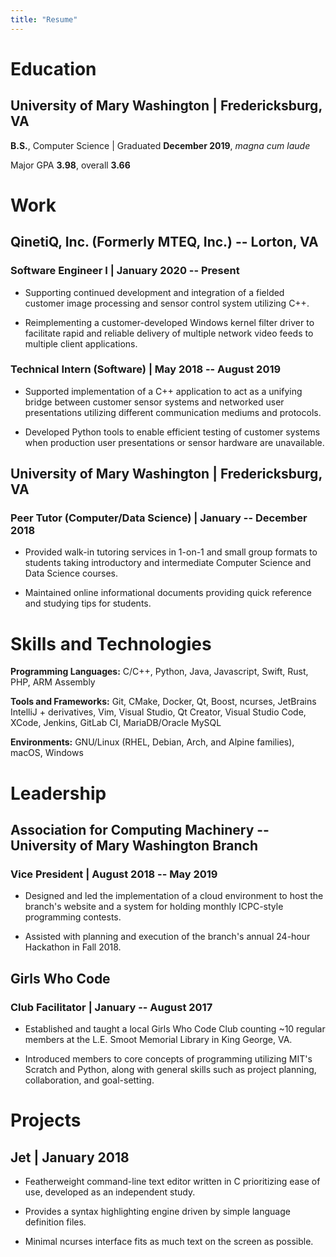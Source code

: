 ```yaml
---
title: "Resume"
---
```


# Education

## University of Mary Washington | Fredericksburg, VA

**B.S.**, Computer Science | Graduated **December 2019**, *magna cum laude*

Major GPA **3.98**, overall **3.66**

# Work

## QinetiQ, Inc. (Formerly MTEQ, Inc.) -- Lorton, VA

### Software Engineer I | January 2020 -- Present

* Supporting continued development and integration of a fielded customer image processing and sensor control system utilizing C++.

* Reimplementing a customer-developed Windows kernel filter driver to facilitate rapid and reliable delivery of multiple network video feeds to multiple client applications.

### Technical Intern (Software) | May 2018 -- August 2019

* Supported implementation of a C++ application to act as a unifying bridge between customer sensor systems and networked user presentations utilizing different communication mediums and protocols.

* Developed Python tools to enable efficient testing of customer systems when production user presentations or sensor hardware are unavailable.

## University of Mary Washington | Fredericksburg, VA

### Peer Tutor (Computer/Data Science) | January -- December 2018

* Provided walk-in tutoring services in 1-on-1 and small group formats to students taking introductory and intermediate Computer Science and Data Science courses.

* Maintained online informational documents providing quick reference and studying tips for students.


# Skills and Technologies

**Programming Languages:** C/C++, Python, Java, Javascript, Swift, Rust, PHP, ARM Assembly

**Tools and Frameworks:** Git, CMake, Docker, Qt, Boost, ncurses, JetBrains IntelliJ + derivatives, Vim, Visual Studio, Qt Creator, Visual Studio Code, XCode, Jenkins, GitLab CI, MariaDB/Oracle MySQL

**Environments:** GNU/Linux (RHEL, Debian, Arch, and Alpine families), macOS, Windows


# Leadership

## Association for Computing Machinery -- University of Mary Washington Branch

### Vice President | August 2018 -- May 2019

* Designed and led the implementation of a cloud environment to host the branch's website and a system for holding monthly ICPC-style programming contests.

* Assisted with planning and execution of the branch's annual 24-hour Hackathon in Fall 2018.

## Girls Who Code

### Club Facilitator | January -- August 2017

* Established and taught a local Girls Who Code Club counting ~10 regular members at the L.E. Smoot Memorial Library in King George, VA.

* Introduced members to core concepts of programming utilizing MIT's Scratch and Python, along with general skills such as project planning, collaboration, and goal-setting.


# Projects

## Jet | January 2018

* Featherweight command-line text editor written in C prioritizing ease of use, developed as an independent study.

* Provides a syntax highlighting engine driven by simple language definition files.

* Minimal ncurses interface fits as much text on the screen as possible.
